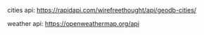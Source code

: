 cities api:
https://rapidapi.com/wirefreethought/api/geodb-cities/

weather api:
https://openweathermap.org/api
